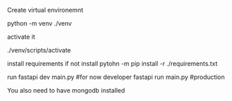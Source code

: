 Create virtual environemnt

python -m venv ./venv

activate it 

./venv/scripts/activate


install requirements if not install
pytohn -m pip install -r ./requirements.txt

run
fastapi dev main.py #for now developer
fastapi run main.py #production

You also need to have mongodb installed